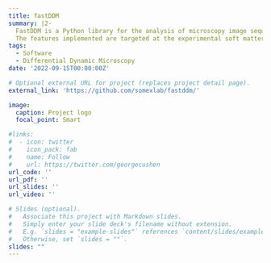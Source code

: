 ```yaml
---
title: fastDDM
summary: |2-
  FastDDM is a Python library for the analysis of microscopy image sequences using Differential Dynamic Microscopy on CPU and GPU.
  The features implemented are targeted at the experimental soft matter research community dealing with inert and active/biological samples.
tags:
  - Software
  - Differential Dynamic Microscopy
date: '2022-09-15T00:00:00Z'

# Optional external URL for project (replaces project detail page).
external_link: 'https://github.com/somexlab/fastddm/'

image:
  caption: Project logo
  focal_point: Smart

#links:
#  - icon: twitter
#    icon_pack: fab
#    name: Follow
#    url: https://twitter.com/georgecushen
url_code: ''
url_pdf: ''
url_slides: ''
url_video: ''

# Slides (optional).
#   Associate this project with Markdown slides.
#   Simply enter your slide deck's filename without extension.
#   E.g. `slides = "example-slides"` references `content/slides/example-slides.md`.
#   Otherwise, set `slides = ""`.
slides: ""
---
```




